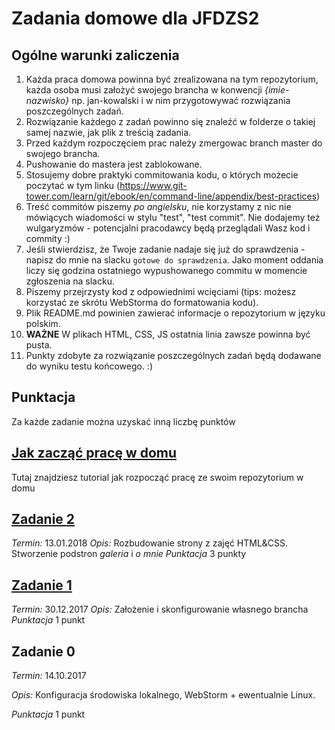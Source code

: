 # Zadania domowe dla JFDZS2

## Ogólne warunki zaliczenia
1. Każda praca domowa powinna być zrealizowana na tym repozytorium, każda osoba musi założyć swojego brancha w konwencji *{imie-nazwisko}* np. jan-kowalski i w nim przygotowywać rozwiązania poszczególnych zadań.
2. Rozwiązanie każdego z zadań powinno się znaleźć w folderze o takiej samej nazwie, jak plik z treścią zadania.
3. Przed każdym rozpoczęciem prac należy zmergowac branch master do swojego brancha.
4. Pushowanie do mastera jest zablokowane.
5. Stosujemy dobre praktyki commitowania kodu, o których możecie poczytać w tym linku (https://www.git-tower.com/learn/git/ebook/en/command-line/appendix/best-practices)
6. Treść commitów piszemy *po angielsku*, nie korzystamy z nic nie mówiących wiadomości w stylu "test", "test commit". Nie dodajemy też wulgaryzmów - potencjalni pracodawcy będą przeglądali Wasz kod i commity :)
7. Jeśli stwierdzisz, że Twoje zadanie nadaje się już do sprawdzenia - napisz do mnie na slacku `gotowe do sprawdzenia`. Jako moment oddania liczy się godzina ostatniego wypushowanego commitu w momencie zgłoszenia na slacku.
8. Piszemy przejrzysty kod z odpowiednimi wcięciami (tips: możesz korzystać ze skrótu WebStorma do formatowania kodu).
9. Plik README.md powinien zawierać informacje o repozytorium w języku polskim.
10. **WAŻNE** W plikach HTML, CSS, JS ostatnia linia zawsze powinna być pusta.
11. Punkty zdobyte za rozwiązanie poszczególnych zadań będą dodawane do wyniku testu końcowego. :)

## Punktacja
Za każde zadanie można uzyskać inną liczbę punktów

## [Jak zacząć pracę w domu](./Start.md)
Tutaj znajdziesz tutorial jak rozpocząć pracę ze swoim repozytorium w domu

## [Zadanie 2](./homework_2.md)
*Termin:* 13.01.2018
*Opis:* Rozbudowanie strony z zajęć HTML&CSS. Stworzenie podstron *galeria* i *o mnie*
*Punktacja* 3 punkty

## [Zadanie 1](./homework_1.md)
*Termin:* 30.12.2017
*Opis:* Założenie i skonfigurowanie własnego brancha
*Punktacja* 1 punkt

## Zadanie 0
*Termin:* 14.10.2017

*Opis:* Konfiguracja środowiska lokalnego, WebStorm + ewentualnie Linux.

*Punktacja* 1 punkt
